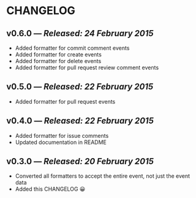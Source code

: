 # CHANGELOG

## **v0.6.0** &mdash; *Released: 24 February 2015*

* Added formatter for commit comment events
* Added formatter for create events
* Added formatter for delete events
* Added formatter for pull request review comment events

## **v0.5.0** &mdash; *Released: 22 February 2015*

* Added formatter for pull request events

## **v0.4.0** &mdash; *Released: 22 February 2015*

* Added formatter for issue comments
* Updated documentation in README

## **v0.3.0** &mdash; *Released: 20 February 2015*

* Converted all formatters to accept the entire event, not just the event data
* Added this CHANGELOG :grinning:
